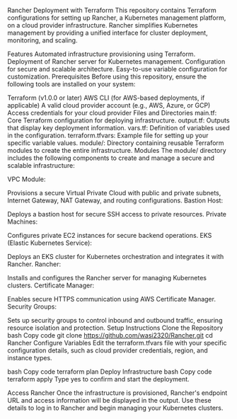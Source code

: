 Rancher Deployment with Terraform
This repository contains Terraform configurations for setting up Rancher, a Kubernetes management platform, on a cloud provider infrastructure. Rancher simplifies Kubernetes management by providing a unified interface for cluster deployment, monitoring, and scaling.

Features
Automated infrastructure provisioning using Terraform.
Deployment of Rancher server for Kubernetes management.
Configuration for secure and scalable architecture.
Easy-to-use variable configuration for customization.
Prerequisites
Before using this repository, ensure the following tools are installed on your system:

Terraform (v1.0.0 or later)
AWS CLI (for AWS-based deployments, if applicable)
A valid cloud provider account (e.g., AWS, Azure, or GCP)
Access credentials for your cloud provider
Files and Directories
main.tf: Core Terraform configuration for deploying infrastructure.
output.tf: Outputs that display key deployment information.
vars.tf: Definition of variables used in the configuration.
terraform.tfvars: Example file for setting up your specific variable values.
module/: Directory containing reusable Terraform modules to create the entire infrastructure.
Modules
The module/ directory includes the following components to create and manage a secure and scalable infrastructure:

VPC Module:

Provisions a secure Virtual Private Cloud with public and private subnets, Internet Gateway, NAT Gateway, and routing configurations.
Bastion Host:

Deploys a bastion host for secure SSH access to private resources.
Private Machines:

Configures private EC2 instances for secure backend operations.
EKS (Elastic Kubernetes Service):

Deploys an EKS cluster for Kubernetes orchestration and integrates it with Rancher.
Rancher:

Installs and configures the Rancher server for managing Kubernetes clusters.
Certificate Manager:

Enables secure HTTPS communication using AWS Certificate Manager.
Security Groups:

Sets up security groups to control inbound and outbound traffic, ensuring resource isolation and protection.
Setup Instructions
Clone the Repository
bash
Copy code
git clone https://github.com/wasi2320/Rancher.git
cd Rancher
Configure Variables
Edit the terraform.tfvars file with your specific configuration details, such as cloud provider credentials, region, and instance types.

bash
Copy code
terraform plan
Deploy Infrastructure
bash
Copy code
terraform apply
Type yes to confirm and start the deployment.

Access Rancher
Once the infrastructure is provisioned, Rancher's endpoint URL and access information will be displayed in the output. Use these details to log in to Rancher and begin managing your Kubernetes clusters.
